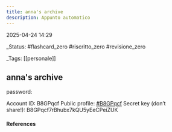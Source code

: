 ```yaml
---
title: anna's archive
description: Appunto automatico
---
```


2025-04-24 14:29

_Status: #flashcard_zero  #riscritto_zero  #revisione_zero 

_Tags: [[personale]]

## anna's archive
password:

Account ID: B8GPqcf
Public profile: [#B8GPqcf](https://annas-archive.org/profile/B8GPqcf)
Secret key (don’t share!): B8GPqcf7rBhubx7kQU5yEeCPeiZUK
#### References



